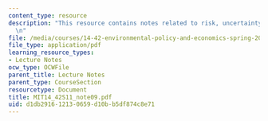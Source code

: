 ```yaml
---
content_type: resource
description: "This resource contains notes related to risk, uncertainty, and liability.\r\
  \n"
file: /media/courses/14-42-environmental-policy-and-economics-spring-2011/d1db291612130659d10bb5df874c8e71_MIT14_42S11_note09.pdf
file_type: application/pdf
learning_resource_types:
- Lecture Notes
ocw_type: OCWFile
parent_title: Lecture Notes
parent_type: CourseSection
resourcetype: Document
title: MIT14_42S11_note09.pdf
uid: d1db2916-1213-0659-d10b-b5df874c8e71
---
```

